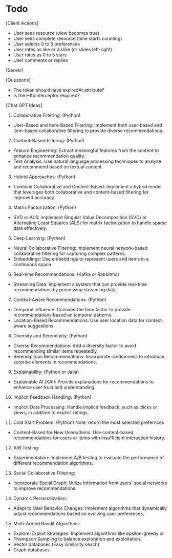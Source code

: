 # Todo 

[Client Actions]
- User sees resource (view becomes true)
- User sees complete resource (time starts counting)
- User selects 0 to 5 preferences
- User rates as like or dislike (or slides left-right)
- User rates as 0 to 5 stars
- User comments or replies

[Server]

[Questions]
- The token should have expiredAt attribute?
- Is the HttpInterceptor required?

[Chat GPT Ideas]

1. Collaborative Filtering: (Python)
- User-Based and Item-Based Filtering: Implement both user-based and item-based collaborative filtering to provide diverse recommendations.

2. Content-Based Filtering: (Python)
- Feature Engineering: Extract meaningful features from the content to enhance recommendation quality.
- Text Analysis: Use natural language processing techniques to analyze and recommend based on textual content.

3. Hybrid Approaches: (Python)
- Combine Collaborative and Content-Based: Implement a hybrid model that leverages both collaborative and content-based filtering for improved accuracy.

4. Matrix Factorization: (Python)
- SVD or ALS: Implement Singular Value Decomposition (SVD) or Alternating Least Squares (ALS) for matrix factorization to handle sparse data effectively.

5. Deep Learning: (Python)
- Neural Collaborative Filtering: Implement neural network-based collaborative filtering for capturing complex patterns.
- Embeddings: Use embeddings to represent users and items in a continuous space.

6. Real-time Recommendations: (Kafka or Rabbitmq)
- Streaming Data: Implement a system that can provide real-time recommendations by processing streaming data.

7. Context-Aware Recommendations: (Python)
- Temporal Influence: Consider the time factor to provide recommendations based on temporal patterns.
- Location-Based Recommendations: Use user location data for context-aware suggestions.

8. Diversity and Serendipity: (Python)
- Diverse Recommendations: Add a diversity factor to avoid recommending similar items repeatedly.
- Serendipitous Recommendations: Incorporate randomness to introduce surprise elements in recommendations.

9. Explainability: (Python or Java)
- Explainable AI (XAI): Provide explanations for recommendations to enhance user trust and understanding.

10. Implicit Feedback Handling: (Python)
- Implicit Data Processing: Handle implicit feedback, such as clicks or views, in addition to explicit ratings.

11. Cold Start Problem: (Python) Note: return the most selected prefernces
- Content-Based for New Users/Items: Use content-based recommendations for users or items with insufficient interaction history.

12. A/B Testing:
- Experimentation: Implement A/B testing to evaluate the performance of different recommendation algorithms.

13. Social Collaborative Filtering:
- Incorporate Social Graph: Utilize information from users' social networks to improve recommendations.

14. Dynamic Personalization:
- Adapt to User Behavior Changes: Implement algorithms that dynamically adjust recommendations based on evolving user preferences.

15. Multi-Armed Bandit Algorithms:
- Explore-Exploit Strategies: Implement algorithms like epsilon-greedy or 
- Thompson Sampling to balance exploration and exploitation.
- Vector databases (Easy similarity seach)
- Graph databases 